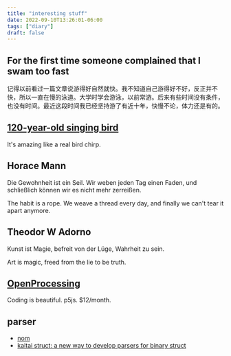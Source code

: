 ```yaml
---
title: "interesting stuff"
date: 2022-09-10T13:26:01-06:00
tags: ["diary"]
draft: false
---
```


## For the first time someone complained that I swam too fast

记得以前看过一篇文章说游得好自然就快。我不知道自己游得好不好，反正并不快，所以一直在慢的泳道。大学时学会游泳，以前常游。后来有些时间没有条件，也没有时间。最近这段时间我已经坚持游了有近十年，快慢不论，体力还是有的。

## [120-year-old singing bird](https://twitter.com/historyinmemes/status/1568394537835573251)

It's amazing like a real bird chirp.

## Horace Mann

Die Gewohnheit ist ein Seil. Wir weben jeden Tag einen Faden, und schließlich können wir es nicht mehr zerreißen.

The habit is a rope. We weave a thread every day, and finally we can't tear it apart anymore.

## Theodor W Adorno

Kunst ist Magie, befreit von der Lüge, Wahrheit zu sein.

Art is magic, freed from the lie to be truth.

## [OpenProcessing](https://openprocessing.org)

Coding is beautiful. p5js. $12/month.

## parser

* [nom](https://github.com/Geal/nom)
* [kaitai struct: a new way to develop parsers for binary struct](https://github.com/kaitai-io/kaitai_struct)

